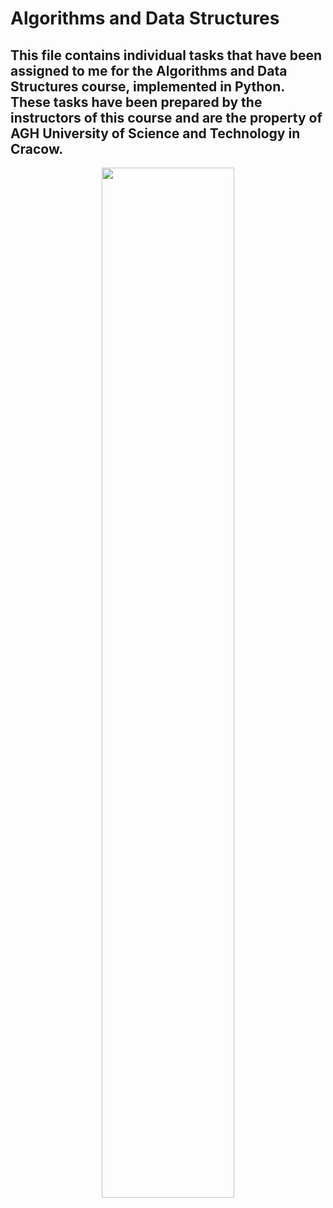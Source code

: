 # Algorithms and Data Structures

## This file contains individual tasks that have been assigned to me for the Algorithms and Data Structures course, implemented in Python. These tasks have been prepared by the instructors of this course and are the property of AGH University of Science and Technology in Cracow.

<p align="center">
  <img src="https://miro.medium.com/v2/resize:fit:1358/1*4ZcW5tSdizlbtDQyVpRTuA.jpeg" width="65%" style="max-width: 480px;" frameBorder="0" class="giphy-embed" allowFullScreen></img>
</p>
